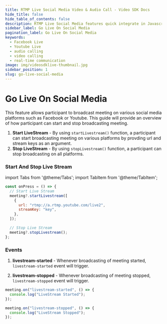 ```yaml
---
title: RTMP Live Social Media Video & Audio Call - Video SDK Docs
hide_title: false
hide_table_of_contents: false
description: RTMP Live Social Media features quick integrate in Javascript, React JS, Android, IOS, React Native, Flutter with Video SDK to add live video & audio conferencing to your applications.
sidebar_label: Go Live On Social Media
pagination_label: Go Live On Social Media
keywords:
  - Facebook Live
  - Youtube Live
  - audio calling
  - video calling
  - real-time communication
image: img/videosdklive-thumbnail.jpg
sidebar_position: 1
slug: go-live-social-media
---
```


# Go Live On Social Media

This feature allows participant to broadcast meeting on various social media platforms such as Facebook or Youtube.
This guide will provide an overview of how participant can start and stop broadcasting meeting.

1. **Start LiveStream** - By using `startLivestream()` function, a participant can start broadcasting meeting on various platforms by provding url and stream keys as an argument.
2. **Stop LiveStream** - By using `stopLivestream()` function, a participant can stop broadcasting on all platforms.

### Start And Stop Live Stream

import Tabs from '@theme/Tabs';
import TabItem from '@theme/TabItem';

```js
const onPress = () => {
  // Start Live Stream
  meeting?.startLivestream([
    {
      url: "rtmp://a.rtmp.youtube.com/live2",
      streamKey: "key",
    },
  ]);

  // Stop Live Stream
  meeting?.stopLivestream();
};
```

### Events

1. **livestream-started** - Whenever broadcasting of meeting started, `livestream-started` event will trigger.

2. **livestream-stopped** - Whenever broadcasting of meeting stopped, `livestream-stopped` event will trigger.

```js
meeting.on("livestream-started", () => {
  console.log("LiveStream Started");
});

meeting.on("livestream-stopped", () => {
  console.log("LiveStream Stopped");
});
```
